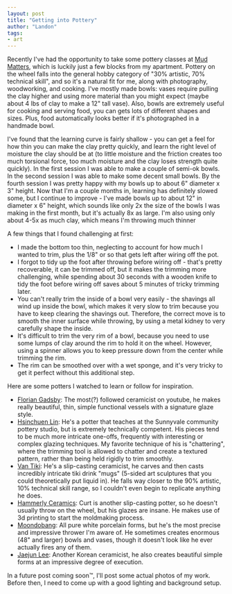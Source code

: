 ```yaml
---
layout: post
title: "Getting into Pottery"
author: "Landon"
tags:
- art
---
```


Recently I've had the opportunity to take some pottery classes at [Mud Matters](https://www.mudmatters.com/), which is luckily just a few blocks from my apartment. Pottery on the wheel falls into the general hobby category of "30% artistic, 70% technical skill", and so it's a natural fit for me, along with photography, woodworking, and cooking. I've mostly made bowls: vases require pulling the clay higher and using more material than you might expect (maybe about 4 lbs of clay to make a 12" tall vase). Also, bowls are extremely useful for cooking and serving food, you can gets lots of different shapes and sizes. Plus, food automatically looks better if it's photographed in a handmade bowl.

I've found that the learning curve is fairly shallow - you can get a feel for how thin you can make the clay pretty quickly, and learn the right level of moisture the clay should be at (to little moisture and the friction creates too much torsional force, too much moisture and the clay loses strength quite quickly). In the first session I was able to make a couple of semi-ok bowls. In the second session I was able to make some decent small bowls. By the fourth session I was pretty happy with my bowls up to about 6" diameter x 3" height. Now that I'm a couple months in, learning has definitely slowed some, but I continue to improve - I've made bowls up to about 12" in diameter x 6" height, which sounds like only 2x the size of the bowls I was making in the first month, but it's actually 8x as large. I'm also using only about 4-5x as much clay, which means I'm throwing much thinner

A few things that I found challenging at first:
- I made the bottom too thin, neglecting to account for how much I wanted to trim, plus the 1/8" or so that gets left after wiring off the pot.
- I forgot to tidy up the foot after throwing before wiring off - that's pretty recoverable, it can be trimmed off, but it makes the trimming more challenging, while spending about 30 seconds with a wooden knife to tidy the foot before wiring off saves about 5 minutes of tricky trimming later.
- You can't really trim the inside of a bowl very easily - the shavings all wind up inside the bowl, which makes it very slow to trim because you have to keep clearing the shavings out. Therefore, the correct move is to smooth the inner surface while throwing, by using a metal kidney to very carefully shape the inside.
- It's difficult to trim the very rim of a bowl, because you need to use some lumps of clay around the rim to hold it on the wheel. However, using a spinner allows you to keep pressure down from the center while trimming the rim.
- The rim can be smoothed over with a wet sponge, and it's very tricky to get it perfect without this additional step.

Here are some potters I watched to learn or follow for inspiration.

- [Florian Gadsby](https://www.youtube.com/c/FlorianGadsbyCeramics): The most(?) followed ceramicist on youtube, he makes really beautiful, thin, simple functional vessels with a signature glaze style.
- [Hsinchuen Lin](https://www.youtube.com/c/hsinchuen): He's a potter that teaches at the Sunnyvale community pottery studio, but is extremely technically competent. His pieces tend to be much more intricate one-offs, frequently with interesting or complex glazing techniques. My favorite technique of his is "chattering", where the trimming tool is allowed to chatter and create a textured pattern, rather than being held rigidly to trim smoothly.
- [Van Tiki](https://www.youtube.com/c/VanTikiStudio): He's a slip-casting ceramicist, he carves and then casts incredibly intricate tiki drink "mugs" (5-sided art sculptures that you could theoretically put liquid in). He falls way closer to the 90% artistic, 10% technical skill range, so I couldn't even begin to replicate anything he does.
- [Hammerly Ceramics](https://www.instagram.com/hammerlyceramics/): Curt is another slip-casting potter, so he doesn't usually throw on the wheel, but his glazes are insane. He makes use of 3d printing to start the moldmaking process.
- [Moondobang](https://www.instagram.com/moondobang/): All pure white porcelain forms, but he's the most precise and impressive thrower I'm aware of. He sometimes creates enormous (48" and larger) bowls and vases, though it doesn't look like he ever actually fires any of them.
- [Jaejun Lee](https://www.instagram.com/jaejunlee_ceramics/): Another Korean ceramicist, he also creates beautiful simple forms at an impressive degree of execution.

In a future post coming soon™, I'll post some actual photos of my work. Before then, I need to come up with a good lighting and background setup.
